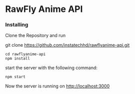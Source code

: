 # RawFly Anime API

### Installing

Clone the Repository and run

git clone https://github.com/instatechhd/rawflyanime-api.git

```
cd rawflyanime-api
npm install 
```
start the server with the following command:
```
npm start
```

Now the server is running on <a href="http://localhost:3000">http://localhost:3000</a>
